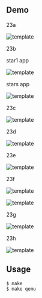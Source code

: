 ## Demo

23a

![template](https://github.com/watermelon892/OSPractice/blob/master/23_Graphic/pic/23a.png)

23b

star1 app

![template](https://github.com/watermelon892/OSPractice/blob/master/23_Graphic/pic/23b-1.png)

stars app

![template](https://github.com/watermelon892/OSPractice/blob/master/23_Graphic/pic/23b-2.png)

23c

![template](https://github.com/watermelon892/OSPractice/blob/master/23_Graphic/pic/23c.png)

23d

![template](https://github.com/watermelon892/OSPractice/blob/master/23_Graphic/pic/23d.png)

23e

![template](https://github.com/watermelon892/OSPractice/blob/master/23_Graphic/pic/23e.png)

23f

![template](https://github.com/watermelon892/OSPractice/blob/master/23_Graphic/pic/23f-1.png)

![template](https://github.com/watermelon892/OSPractice/blob/master/23_Graphic/pic/23f-2.png)

23g

![template](https://github.com/watermelon892/OSPractice/blob/master/23_Graphic/pic/23g.png)

23h

![template](https://github.com/watermelon892/OSPractice/blob/master/23_Graphic/pic/23h.png)

## Usage

```
$ make
$ make qemu
```
